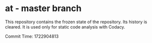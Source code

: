 # at - master branch

This repository contains the frozen state of the repository.
Its history is cleared. It is used only for static code
analysis with Codacy.

Commit Time: 1722904813